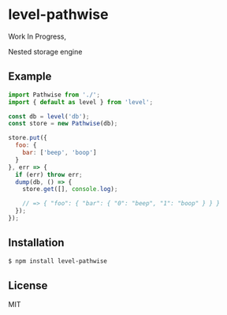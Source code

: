 
# level-pathwise

  Work In Progress,

  Nested storage engine

## Example

```js
import Pathwise from './';
import { default as level } from 'level';

const db = level('db');
const store = new Pathwise(db);

store.put({
  foo: {
    bar: ['beep', 'boop']   
  }
}, err => {
  if (err) throw err;
  dump(db, () => {
    store.get([], console.log);

    // => { "foo": { "bar": { "0": "beep", "1": "boop" } } }
  });
});
```

## Installation

```bash
$ npm install level-pathwise
```

## License

  MIT


